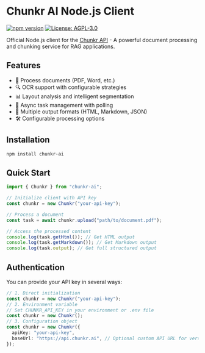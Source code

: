 # Chunkr AI Node.js Client

[![npm version](https://badge.fury.io/js/chunkr-ai.svg)](https://badge.fury.io/js/chunkr-ai)
[![License: AGPL-3.0](https://img.shields.io/badge/License-AGPL%203.0-blue.svg)](https://www.gnu.org/licenses/agpl-3.0)

Official Node.js client for the [Chunkr API](https://chunkr.ai) - A powerful document processing and chunking service for RAG applications.

## Features

- 📄 Process documents (PDF, Word, etc.)
- 🔍 OCR support with configurable strategies
- 📊 Layout analysis and intelligent segmentation
- 🔄 Async task management with polling
- 📝 Multiple output formats (HTML, Markdown, JSON)
- 🛠️ Configurable processing options

## Installation

```bash
npm install chunkr-ai
```

## Quick Start

```typescript
import { Chunkr } from "chunkr-ai";

// Initialize client with API key
const chunkr = new Chunkr("your-api-key");

// Process a document
const task = await chunkr.upload("path/to/document.pdf");

// Access the processed content
console.log(task.getHtml()); // Get HTML output
console.log(task.getMarkdown()); // Get Markdown output
console.log(task.output); // Get full structured output
```

## Authentication

You can provide your API key in several ways:

```typescript
// 1. Direct initialization
const chunkr = new Chunkr("your-api-key");
// 2. Environment variable
// Set CHUNKR_API_KEY in your environment or .env file
const chunkr = new Chunkr();
// 3. Configuration object
const chunkr = new Chunkr({
  apiKey: "your-api-key",
  baseUrl: "https://api.chunkr.ai", // Optional custom API URL for version control
});
```

